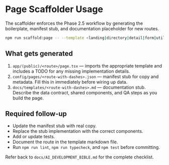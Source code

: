 # Page Scaffolder Usage

The scaffolder enforces the Phase 2.5 workflow by generating the boilerplate, manifest stub, and documentation placeholder for new routes.

```bash
npm run scaffold:page -- --template <landing|directory|detail|form|utility> --route <path> [--title "Page Title"]
```

## What gets generated

1. `app/(public)/<route>/page.tsx` — imports the appropriate template and includes a TODO for any missing implementation details.
2. `config/pages/<route-with-dashes>.json` — manifest stub for copy and metadata. Fill this in immediately before wiring up data.
3. `docs/templates/<route-with-dashes>.md` — documentation stub. Describe the data contract, shared components, and QA steps as you build the page.

## Required follow-up

- Update the manifest stub with real copy.
- Replace the stub implementation with the correct components.
- Add or update tests.
- Document the route in the template markdown file.
- Run `npm run lint`, `npm run typecheck`, and `npm test` before committing.

Refer back to `docs/AI_DEVELOPMENT_BIBLE.md` for the complete checklist.

